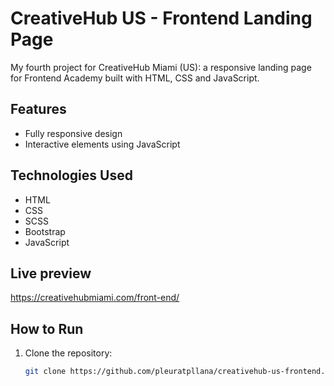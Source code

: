 # CreativeHub US - Frontend Landing Page
My fourth project for CreativeHub Miami (US): a responsive landing page for Frontend Academy built with HTML, CSS and JavaScript.

## Features

- Fully responsive design
- Interactive elements using JavaScript

## Technologies Used

- HTML
- CSS
- SCSS
- Bootstrap
- JavaScript

 ## Live preview 

https://creativehubmiami.com/front-end/

## How to Run

1. Clone the repository:
   ```bash
   git clone https://github.com/pleuratpllana/creativehub-us-frontend.git

